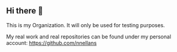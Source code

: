 ## Hi there 👋

This is my Organization.  It will only be used for testing purposes.

My real work and real repositories can be found under my personal account: https://github.com/nnellans
